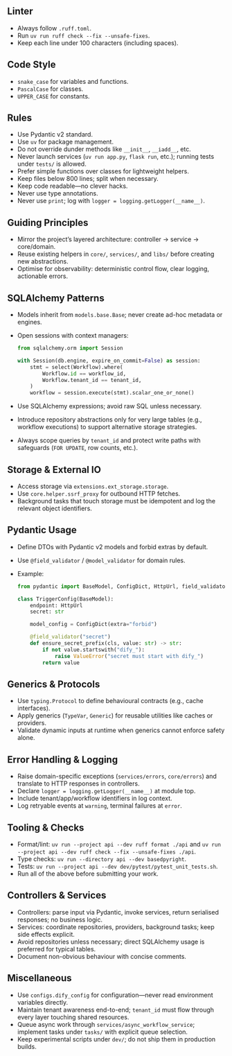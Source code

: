 ## Linter

- Always follow `.ruff.toml`.
- Run `uv run ruff check --fix --unsafe-fixes`.
- Keep each line under 100 characters (including spaces).

## Code Style

- `snake_case` for variables and functions.
- `PascalCase` for classes.
- `UPPER_CASE` for constants.

## Rules

- Use Pydantic v2 standard.
- Use `uv` for package management.
- Do not override dunder methods like `__init__`, `__iadd__`, etc.
- Never launch services (`uv run app.py`, `flask run`, etc.); running tests under `tests/` is allowed.
- Prefer simple functions over classes for lightweight helpers.
- Keep files below 800 lines; split when necessary.
- Keep code readable—no clever hacks.
- Never use type annotations.
- Never use `print`; log with `logger = logging.getLogger(__name__)`.

## Guiding Principles

- Mirror the project’s layered architecture: controller → service → core/domain.
- Reuse existing helpers in `core/`, `services/`, and `libs/` before creating new abstractions.
- Optimise for observability: deterministic control flow, clear logging, actionable errors.

## SQLAlchemy Patterns

- Models inherit from `models.base.Base`; never create ad-hoc metadata or engines.
- Open sessions with context managers:

  ```python
  from sqlalchemy.orm import Session

  with Session(db.engine, expire_on_commit=False) as session:
      stmt = select(Workflow).where(
          Workflow.id == workflow_id,
          Workflow.tenant_id == tenant_id,
      )
      workflow = session.execute(stmt).scalar_one_or_none()
  ```

- Use SQLAlchemy expressions; avoid raw SQL unless necessary.
- Introduce repository abstractions only for very large tables (e.g., workflow executions) to support alternative storage strategies.
- Always scope queries by `tenant_id` and protect write paths with safeguards (`FOR UPDATE`, row counts, etc.).

## Storage & External IO

- Access storage via `extensions.ext_storage.storage`.
- Use `core.helper.ssrf_proxy` for outbound HTTP fetches.
- Background tasks that touch storage must be idempotent and log the relevant object identifiers.

## Pydantic Usage

- Define DTOs with Pydantic v2 models and forbid extras by default.
- Use `@field_validator` / `@model_validator` for domain rules.
- Example:

  ```python
  from pydantic import BaseModel, ConfigDict, HttpUrl, field_validator

  class TriggerConfig(BaseModel):
      endpoint: HttpUrl
      secret: str

      model_config = ConfigDict(extra="forbid")

      @field_validator("secret")
      def ensure_secret_prefix(cls, value: str) -> str:
          if not value.startswith("dify_"):
              raise ValueError("secret must start with dify_")
          return value
  ```

## Generics & Protocols

- Use `typing.Protocol` to define behavioural contracts (e.g., cache interfaces).
- Apply generics (`TypeVar`, `Generic`) for reusable utilities like caches or providers.
- Validate dynamic inputs at runtime when generics cannot enforce safety alone.

## Error Handling & Logging

- Raise domain-specific exceptions (`services/errors`, `core/errors`) and translate to HTTP responses in controllers.
- Declare `logger = logging.getLogger(__name__)` at module top.
- Include tenant/app/workflow identifiers in log context.
- Log retryable events at `warning`, terminal failures at `error`.

## Tooling & Checks

- Format/lint: `uv run --project api --dev ruff format ./api` and `uv run --project api --dev ruff check --fix --unsafe-fixes ./api`.
- Type checks: `uv run --directory api --dev basedpyright`.
- Tests: `uv run --project api --dev dev/pytest/pytest_unit_tests.sh`.
- Run all of the above before submitting your work.

## Controllers & Services

- Controllers: parse input via Pydantic, invoke services, return serialised responses; no business logic.
- Services: coordinate repositories, providers, background tasks; keep side effects explicit.
- Avoid repositories unless necessary; direct SQLAlchemy usage is preferred for typical tables.
- Document non-obvious behaviour with concise comments.

## Miscellaneous

- Use `configs.dify_config` for configuration—never read environment variables directly.
- Maintain tenant awareness end-to-end; `tenant_id` must flow through every layer touching shared resources.
- Queue async work through `services/async_workflow_service`; implement tasks under `tasks/` with explicit queue selection.
- Keep experimental scripts under `dev/`; do not ship them in production builds.
